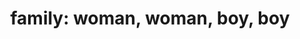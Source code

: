 ---
layout: people&body
title: "family: woman, woman, boy, boy"
emoji: family__woman_woman_boy_boy
permalink: 👩‍👩‍👦‍👦.html
---